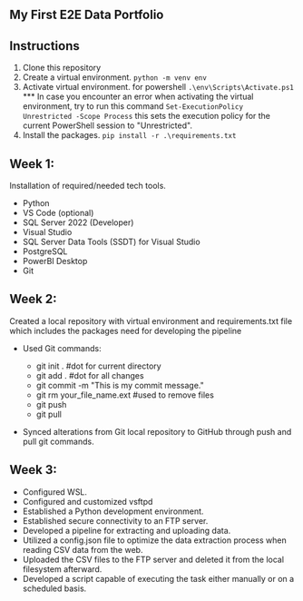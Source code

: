 ## My First E2E Data Portfolio

## Instructions

1. Clone this repository 
2. Create a virtual environment. `python -m venv env`
3. Activate virtual environment. for powershell `.\env\Scripts\Activate.ps1`
    *** In case you encounter an error when activating the virtual environment, try to run this command `Set-ExecutionPolicy Unrestricted -Scope Process` this sets the execution policy for the current PowerShell session to "Unrestricted".
4. Install the packages. `pip install -r .\requirements.txt`

## Week 1:
Installation of required/needed tech tools.
- Python
- VS Code (optional)
- SQL Server 2022 (Developer)
- Visual Studio
- SQL Server Data Tools (SSDT) for Visual Studio
- PostgreSQL
- PowerBI Desktop
- Git

## Week 2:
Created a local repository with virtual environment and requirements.txt file which includes the packages need for developing the pipeline 

- Used Git commands:
    - git init . #dot for current directory
    - git add . #dot for all changes
    - git commit -m "This is my commit message."
    - git rm your_file_name.ext #used to remove files
    - git push
    - git pull

- Synced alterations from Git local repository to GitHub through push and pull git commands.

## Week 3:
- Configured WSL.
- Configured and customized vsftpd
- Established a Python development environment.
- Established secure connectivity to an FTP server.
- Developed a pipeline for extracting and uploading data.
- Utilized a config.json file to optimize the data extraction process when reading CSV data from the web.
- Uploaded the CSV files to the FTP server and deleted it from the local filesystem afterward.
- Developed a script capable of executing the task either manually or on a scheduled basis.